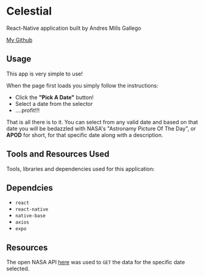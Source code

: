 # Celestial 

React-Native application built by Andres Mills Gallego

[My Github](https://github.com/AndresMillsGallego)

## Usage

This app is very simple to use!  

When the page first loads you simply follow the instructions: 

- Click the **"Pick A Date"** button!
- Select a date from the selector
- ....profit!!!

That is all there is to it.  You can select from any valid date and based on that date you will be bedazzled with NASA's "Astronamy Picture Of The Day", or **APOD** for short,  for that specific date along with a description. 

## Tools and Resources Used

Tools, libraries and dependencies used for this application:

## Dependcies

- `react`
- `react-native`
- `native-base`
- `axios`
- `expo`

## Resources

The open NASA API [here](https://api.nasa.gov/) was used to `GET` the data for the specific date selected.